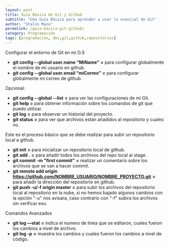 ```yaml
---
layout: post
title: Guia Básica de Git y Github
subtitle: "Una Guía Básica para aprender a usar lo esencial de Git"
author: "Stalin Maza"
permalink: /guia-basica-git-github/
category: Programación
tags: [programación, dev,git,github,repositorios]
---
```

Configurar el entorno de Git en mi O.S

- **git config --global user.name “MiName”** **=** para configurar globalmente el nombre de mi usuario en github.
- **git config --global user.email “miCorreo"** **=** para configurar globalmente mi correo de github.

Opcional:

- **git config --global --list** **=** para ver las configuraciones de mi Git.
- **git help** **=** para obtener información sobre los comandos de git que puedo utilizar.
- **git log** **=** para observar un historial del proyecto.
- **git status** **=** para ver que archivos estan añadidos al repositorio y cuales no.

Este es el proceso básico que se debe realizar para subir un repositorio local a github.

- **git init** **=** para inicializar un repositorio local de github.
- **git add .** **=** para añadir todos los archivos del repo local al stage.
- **git commit -m "first commit"** **=** realizar un comentario sobre los archivos que se van a hacer commit.
- **git remote add origin https://github.com/NOMBRE_USUARIO/NOMBRE_PROYECTO.git** **=** para añadir la dirección
del repositorio en github.
- **git push -u/-f origin master** **=** para subir los archivos del repositorio local al repositorio en la nube, si
no hemos bajado algunos cambios con la opción "-u" nos avisara, caso contrario con "-f" subira los archivos sin verificar
eso.

Comandos Avanzados

- **git log —stat** **=** indica el numero de linea que se editaron, cuales fueron los cambios a nivel de archivo.
- **git log -p** **=** muestra los cambios y cuales fueron los cambios a nivel de código.

